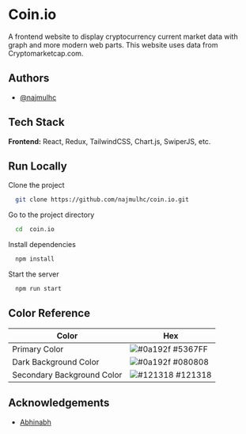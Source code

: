 
# Coin.io

A frontend website to display cryptocurrency current market data with graph and more modern web parts. This website uses data from Cryptomarketcap.com.


## Authors

- [@najmulhc](https://www.github.com/najmulhc)


## Tech Stack

**Frontend:** React, Redux, TailwindCSS, Chart.js, SwiperJS, etc.
 


## Run Locally

Clone the project

```bash
  git clone https://github.com/najmulhc/coin.io.git
```

Go to the project directory

```bash
  cd  coin.io
```
Install dependencies

```bash
  npm install
```

Start the server

```bash
  npm run start
```

## Color Reference

| Color             | Hex                                                                |
| ----------------- | ------------------------------------------------------------------ |
| Primary Color | ![#0a192f](https://via.placeholder.com/10/5367ff?text=+) #5367FF |
|Dark Background Color | ![#0a192f](https://via.placeholder.com/10/080808?text=+) #080808 |
| Secondary Background Color | ![#121318](https://via.placeholder.com/10/121318?text=+) #121318 | 


## Acknowledgements

 - [Abhinabh](https://dribbble.com/MadbrainsUIUXStudio)
